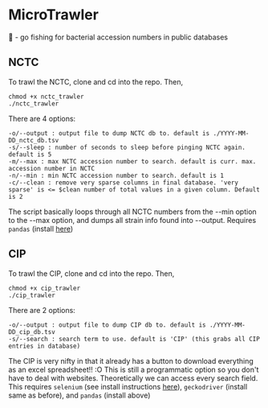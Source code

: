 # MicroTrawler
🎣 - go fishing for bacterial accession numbers in public databases

## NCTC

To trawl the NCTC, clone and cd into the repo. Then,
```
chmod +x nctc_trawler
./nctc_trawler 
```

There are 4 options:
```
-o/--output : output file to dump NCTC db to. default is ./YYYY-MM-DD_nctc_db.tsv
-s/--sleep : number of seconds to sleep before pinging NCTC again. default is 5
-m/--max : max NCTC accession number to search. default is curr. max. accession number in NCTC
-n/--min : min NCTC accession number to search. default is 1
-c/--clean : remove very sparse columns in final database. 'very sparse' is <= $clean number of total values in a given column. Default is 2 
```

The script basically loops through all NCTC numbers from the --min option to the --max option, and dumps all strain info found into --output. Requires `pandas` (install [here](https://pandas.pydata.org/pandas-docs/stable/getting_started/install.html))

## CIP

To trawl the CIP, clone and cd into the repo. Then,
```
chmod +x cip_trawler
./cip_trawler 
```

There are 2 options:
```
-o/--output : output file to dump CIP db to. default is ./YYYY-MM-DD_cip_db.tsv
-s/--search : search term to use. default is 'CIP' (this grabs all CIP entries in database)
```

The CIP is very nifty in that it already has a button to download everything as an excel spreadsheet!! :O This is still a programmatic option so you don't have to deal with websites. Theoretically we can access every search field. This requires `selenium` (see install instructions [here](https://selenium-python.readthedocs.io/installation.html)), `geckodriver` (install same as before), and `pandas` (install above)
